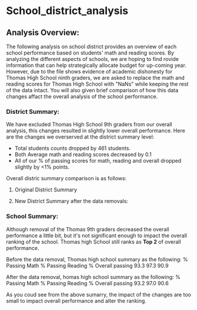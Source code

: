 # School_district_analysis
## Analysis Overview:

The following analysis on school district provides an overview of each school performance based on students' math and reading scores. By analyzing the different aspects of schools, we are hoping to find rovide information that can help strategically allocate budget for up-coming year. 
However, due to the file shows evidence of academic dishonesty for Thomas High School ninth graders, we are asked to replace the math and reading scores for Thomas High School with "NaNs" while keeping the rest of the data intact. You will also given brief comparison of how this data changes affact the overall analysis of the school performance. 

### District Summary:

We have excluded Thomas High School 9th graders from our overall analysis, this changes resulted in slightly lower overall performance. Here are the changes we overserved at the district summary level:
- Total students counts dropped by 461 students.
- Both Average math and reading scores decreased by 0.1
- All of our % of passing scores for math, reading and overall dropped slightly by <1% points.

Overall distric summary comparison is as follows:

1. Original District Summary


2. New District Summary after the data removals:


###  School Summary:

Although removal of the Thomas 9th graders decreased the overall performance a little bit, but it's not significant enough to impact the overall ranking of the school. Thomas high School still ranks as **Top 2**  of overall performance.

Before the data removal, Thomas high school summary as the following:
% Passing Math   	% Passing Reading	  % Overall passing
93.3	                 97.3	                90.9	

After the data removal, homas high school summary as the following:
% Passing Math	   % Passing Reading	  % Overall passing
93.2	                97.0	               90.6

As you coud see from the above sumarry, the impact of the changes are too small to impact overall performance and alter the ranking. 